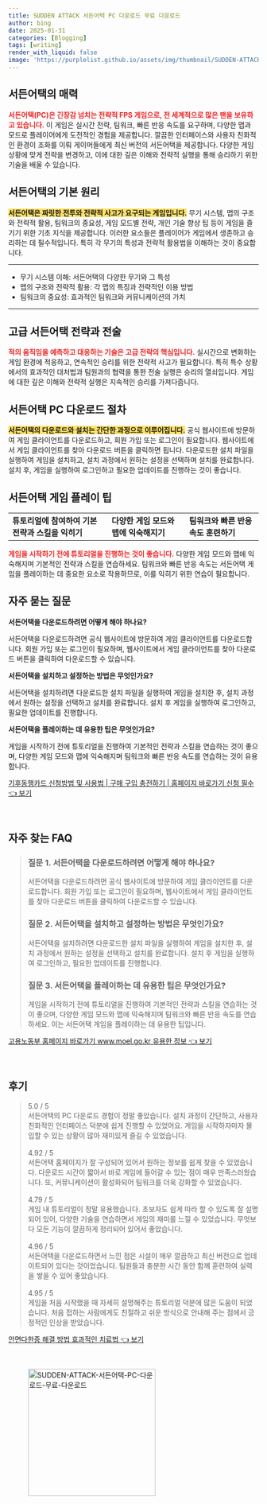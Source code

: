 ```yaml
---
title: SUDDEN ATTACK 서든어택 PC 다운로드 무료 다운로드
author: bing
date: 2025-01-31
categories: [Blogging]
tags: [writing]
render_with_liquid: false
image: 'https://purplelist.github.io/assets/img/thumbnail/SUDDEN-ATTACK-서든어택-PC-다운로드-무료-다운로드.webp'
---
```



<h2 id='서든어택-소개'>서든어택의 매력</h2>

<p><b><span style="color: #ee2323;">서든어택(PC)은 긴장감 넘치는 전략적 FPS 게임으로, 전 세계적으로 많은 팬을 보유하고 있습니다.</span></b> 이 게임은 실시간 전략, 팀워크, 빠른 반응 속도를 요구하며, 다양한 맵과 모드로 플레이어에게 도전적인 경험을 제공합니다. 깔끔한 인터페이스와 사용자 친화적인 환경이 조화를 이뤄 게이머들에게 최신 버전의 서든어택을 제공합니다. 다양한 게임 상황에 맞게 전략을 변경하고, 이에 대한 깊은 이해와 전략적 실행을 통해 승리하기 위한 기술을 배울 수 있습니다.</p>

<h2 id='게임-기본-원리'>서든어택의 기본 원리</h2>

<p><b><span style="background-color: #ffe066;">서든어택은 짜릿한 전투와 전략적 사고가 요구되는 게임입니다.</span></b> 무기 시스템, 맵의 구조와 전략적 활용, 팀워크의 중요성, 게임 모드별 전략, 개인 기술 향상 팁 등이 게임을 즐기기 위한 기초 지식을 제공합니다. 이러한 요소들은 플레이어가 게임에서 생존하고 승리하는 데 필수적입니다. 특히 각 무기의 특성과 전략적 활용법을 이해하는 것이 중요합니다.</p>

<hr />

<ul>
    <li>무기 시스템 이해: 서든어택의 다양한 무기와 그 특성</li>
    <li>맵의 구조와 전략적 활용: 각 맵의 특징과 전략적인 이용 방법</li>
    <li>팀워크의 중요성: 효과적인 팀워크와 커뮤니케이션의 가치</li>
</ul>

<hr />

<h2 id='고급-전략-전술'>고급 서든어택 전략과 전술</h2>

<p><b><span style="color: #ee2323;">적의 움직임을 예측하고 대응하는 기술은 고급 전략의 핵심입니다.</span></b> 실시간으로 변화하는 게임 환경에 적응하고, 연속적인 승리를 위한 전략적 사고가 필요합니다. 특히 특수 상황에서의 효과적인 대처법과 팀원과의 협력을 통한 전술 실행은 승리의 열쇠입니다. 게임에 대한 깊은 이해와 전략적 실행은 지속적인 승리를 가져다줍니다.</p>

<h2 id='다운로드-절차'>서든어택 PC 다운로드 절차</h2>

<p><b><span style="background-color: #ffe066;">서든어택의 다운로드와 설치는 간단한 과정으로 이루어집니다.</span></b> 공식 웹사이트에 방문하여 게임 클라이언트를 다운로드하고, 회원 가입 또는 로그인이 필요합니다. 웹사이트에서 게임 클라이언트를 찾아 다운로드 버튼을 클릭하면 됩니다. 다운로드한 설치 파일을 실행하여 게임을 설치하고, 설치 과정에서 원하는 설정을 선택하며 설치를 완료합니다. 설치 후, 게임을 실행하여 로그인하고 필요한 업데이트를 진행하는 것이 좋습니다.</p>

<h2 id='게임-플레이-팁'>서든어택 게임 플레이 팁</h2>

<table>
    <tr>
        <td><b>튜토리얼에 참여하여 기본 전략과 스킬을 익히기</b></td>
        <td><b>다양한 게임 모드와 맵에 익숙해지기</b></td>
        <td><b>팀워크와 빠른 반응 속도 훈련하기</b></td>
    </tr>
</table>

<p><b><span style="color: #ee2323;">게임을 시작하기 전에 튜토리얼을 진행하는 것이 좋습니다.</span></b> 다양한 게임 모드와 맵에 익숙해지며 기본적인 전략과 스킬을 연습하세요. 팀워크와 빠른 반응 속도는 서든어택 게임을 플레이하는 데 중요한 요소로 작용하므로, 이를 익히기 위한 연습이 필요합니다.</p>

<h2 id='자주-묻는-질문'>자주 묻는 질문</h2>

<p><b>서든어택을 다운로드하려면 어떻게 해야 하나요?</b></p>

<p>서든어택을 다운로드하려면 공식 웹사이트에 방문하여 게임 클라이언트를 다운로드합니다. 회원 가입 또는 로그인이 필요하며, 웹사이트에서 게임 클라이언트를 찾아 다운로드 버튼을 클릭하여 다운로드할 수 있습니다.</p>

<p><b>서든어택을 설치하고 설정하는 방법은 무엇인가요?</b></p>

<p>서든어택을 설치하려면 다운로드한 설치 파일을 실행하여 게임을 설치한 후, 설치 과정에서 원하는 설정을 선택하고 설치를 완료합니다. 설치 후 게임을 실행하여 로그인하고, 필요한 업데이트를 진행합니다.</p>

<p><b>서든어택을 플레이하는 데 유용한 팁은 무엇인가요?</b></p>

<p>게임을 시작하기 전에 튜토리얼을 진행하여 기본적인 전략과 스킬을 연습하는 것이 좋으며, 다양한 게임 모드와 맵에 익숙해지며 팀워크와 빠른 반응 속도를 연습하는 것이 유용합니다.</p>


<p><a class="click-button" title="기후동행카드 신청방법 및 사용법 | 구매 구입 충전하기 | 홈페이지 바로가기 신청 필수" href="https://purplelist.github.io/posts/%EA%B8%B0%ED%9B%84%EB%8F%99%ED%96%89%EC%B9%B4%EB%93%9C-%EC%8B%A0%EC%B2%AD%EB%B0%A9%EB%B2%95-%EB%B0%8F-%EC%82%AC%EC%9A%A9%EB%B2%95-%EA%B5%AC%EB%A7%A4-%EA%B5%AC%EC%9E%85-%EC%B6%A9%EC%A0%84%ED%95%98%EA%B8%B0-%ED%99%88%ED%8E%98%EC%9D%B4%EC%A7%80-%EB%B0%94%EB%A1%9C%EA%B0%80%EA%B8%B0-%EC%8B%A0%EC%B2%AD-%ED%95%84%EC%88%98/" rel="dofollow">기후동행카드 신청방법 및 사용법 | 구매 구입 충전하기 | 홈페이지 바로가기 신청 필수 👈 보기</a></p><br>
<h2 id='자주_찾는_FAQ'>자주 찾는 FAQ</h2>
<div itemscope="" itemtype="https://schema.org/FAQPage"> 
<blockquote> 
<div itemscope="" itemprop="mainEntity" itemtype="https://schema.org/Question"> 
<h3 itemprop="name">질문 1. 서든어택을 다운로드하려면 어떻게 해야 하나요?</h3> 
<div itemscope="" itemprop="acceptedAnswer" itemtype="https://schema.org/Answer"> 
<span itemprop="text"> 
<p>서든어택을 다운로드하려면 공식 웹사이트에 방문하여 게임 클라이언트를 다운로드합니다. 회원 가입 또는 로그인이 필요하며, 웹사이트에서 게임 클라이언트를 찾아 다운로드 버튼을 클릭하여 다운로드할 수 있습니다.</p> 
</span> 
</div> 
</div> 

<div itemscope="" itemprop="mainEntity" itemtype="https://schema.org/Question"> 
<h3 itemprop="name">질문 2. 서든어택을 설치하고 설정하는 방법은 무엇인가요?</h3> 
<div itemscope="" itemprop="acceptedAnswer" itemtype="https://schema.org/Answer"> 
<span itemprop="text"> 
<p>서든어택을 설치하려면 다운로드한 설치 파일을 실행하여 게임을 설치한 후, 설치 과정에서 원하는 설정을 선택하고 설치를 완료합니다. 설치 후 게임을 실행하여 로그인하고, 필요한 업데이트를 진행합니다.</p> 
</span> 
</div> 
</div> 

<div itemscope="" itemprop="mainEntity" itemtype="https://schema.org/Question"> 
<h3 itemprop="name">질문 3. 서든어택을 플레이하는 데 유용한 팁은 무엇인가요?</h3> 
<div itemscope="" itemprop="acceptedAnswer" itemtype="https://schema.org/Answer"> 
<span itemprop="text"> 
<p>게임을 시작하기 전에 튜토리얼을 진행하여 기본적인 전략과 스킬을 연습하는 것이 좋으며, 다양한 게임 모드와 맵에 익숙해지며 팀워크와 빠른 반응 속도를 연습하세요. 이는 서든어택 게임을 플레이하는 데 유용한 팁입니다.</p> 
</span> 
</div> 
</div> 
</blockquote> 
</div>
<p><a class="click-button" title="고용노동부 홈페이지 바로가기 www.moel.go.kr 유용한 정보" href="https://purplelist.github.io/posts/%EA%B3%A0%EC%9A%A9%EB%85%B8%EB%8F%99%EB%B6%80-%ED%99%88%ED%8E%98%EC%9D%B4%EC%A7%80-%EB%B0%94%EB%A1%9C%EA%B0%80%EA%B8%B0-www.moel.go.kr-%EC%9C%A0%EC%9A%A9%ED%95%9C-%EC%A0%95%EB%B3%B4/" rel="dofollow">고용노동부 홈페이지 바로가기 www.moel.go.kr 유용한 정보 👈 보기</a></p><br>
<h2 id='후기'>후기</h2>
<div itemscope itemtype="https://schema.org/Product">
  <blockquote>
  <div itemprop="review" itemscope itemtype="https://schema.org/Review">
      <div itemprop="reviewRating" itemscope itemtype="https://schema.org/Rating"> <span itemprop="ratingValue">5.0</span> / <span itemprop="bestRating">5</span> </div>
      <span itemprop="reviewBody">서든어택의 PC 다운로드 경험이 정말 좋았습니다. 설치 과정이 간단하고, 사용자 친화적인 인터페이스 덕분에 쉽게 진행할 수 있었어요. 게임을 시작하자마자 몰입할 수 있는 상황이 많아 재미있게 즐길 수 있었습니다.</span>
  </div>
  <br>
  <div itemprop="review" itemscope itemtype="https://schema.org/Review">
      <div itemprop="reviewRating" itemscope itemtype="https://schema.org/Rating"> <span itemprop="ratingValue">4.92</span> / <span itemprop="bestRating">5</span> </div>
      <span itemprop="reviewBody">서든어택 홈페이지가 잘 구성되어 있어서 원하는 정보를 쉽게 찾을 수 있었습니다. 다운로드 시간이 짧아서 바로 게임에 들어갈 수 있는 점이 매우 만족스러웠습니다. 또, 커뮤니케이션이 활성화되어 팀워크를 더욱 강화할 수 있었습니다.</span>
  </div>
  <br>
  <div itemprop="review" itemscope itemtype="https://schema.org/Review">
      <div itemprop="reviewRating" itemscope itemtype="https://schema.org/Rating"> <span itemprop="ratingValue">4.79</span> / <span itemprop="bestRating">5</span> </div>
      <span itemprop="reviewBody">게임 내 튜토리얼이 정말 유용했습니다. 초보자도 쉽게 따라 할 수 있도록 잘 설명되어 있어, 다양한 기술을 연습하면서 게임의 재미를 느낄 수 있었습니다. 무엇보다 모든 기능이 깔끔하게 정리되어 있어서 좋았습니다.</span>
  </div>
  <br>
  <div itemprop="review" itemscope itemtype="https://schema.org/Review">
      <div itemprop="reviewRating" itemscope itemtype="https://schema.org/Rating"> <span itemprop="ratingValue">4.96</span> / <span itemprop="bestRating">5</span> </div>
      <span itemprop="reviewBody">서든어택을 다운로드하면서 느낀 점은 시설이 매우 깔끔하고 최신 버전으로 업데이트되어 있다는 것이었습니다. 팀원들과 충분한 시간 동안 함께 훈련하여 실력을 쌓을 수 있어 좋았습니다.</span>
  </div>
  <br>
  <div itemprop="review" itemscope itemtype="https://schema.org/Review">
      <div itemprop="reviewRating" itemscope itemtype="https://schema.org/Rating"> <span itemprop="ratingValue">4.95</span> / <span itemprop="bestRating">5</span> </div>
      <span itemprop="reviewBody">게임을 처음 시작했을 때 자세히 설명해주는 튜토리얼 덕분에 많은 도움이 되었습니다. 처음 접하는 사람에게도 친절하고 쉬운 방식으로 안내해 주는 점에서 긍정적인 인상을 받았습니다.</span>
  </div>
  </blockquote>
</div>
<p><a class="click-button" title="안면다한증 해결 방법 효과적인 치료법" href="https://purplelist.github.io/posts/%EC%95%88%EB%A9%B4%EB%8B%A4%ED%95%9C%EC%A6%9D-%ED%95%B4%EA%B2%B0-%EB%B0%A9%EB%B2%95-%ED%9A%A8%EA%B3%BC%EC%A0%81%EC%9D%B8-%EC%B9%98%EB%A3%8C%EB%B2%95/" rel="dofollow">안면다한증 해결 방법 효과적인 치료법 👈 보기</a></p><br>
<figure class="image"><img src="https://purplelist.github.io/assets/img/thumbnail/SUDDEN-ATTACK-서든어택-PC-다운로드-무료-다운로드.webp" alt="SUDDEN-ATTACK-서든어택-PC-다운로드-무료-다운로드" width="256" height="256"></figure>